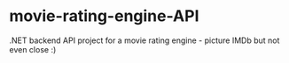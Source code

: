 # movie-rating-engine-API
.NET backend API project for a movie rating engine - picture IMDb but not even close :)
